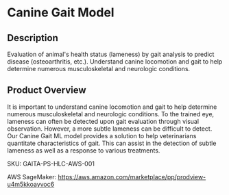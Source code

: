 # Canine Gait Model

## Description
Evaluation of animal's health status (lameness) by gait analysis to predict disease (osteoarthritis, etc.). Understand canine locomotion and gait to help determine numerous musculoskeletal and neurologic conditions. 

## Product Overview
It is important to understand canine locomotion and gait to help determine numerous musculoskeletal and neurologic conditions. To the trained eye, lameness can often be detected upon gait evaluation through visual observation. However, a more subtle lameness can be difficult to detect. Our Canine Gait ML model provides a solution to help veterinarians quantitate characteristics of gait. This can assist in the detection of subtle lameness as well as a response to various treatments.

SKU: GAITA-PS-HLC-AWS-001

AWS SageMaker: https://aws.amazon.com/marketplace/pp/prodview-u4m5kkoayvoc6 
